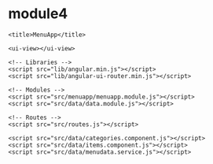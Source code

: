 # module4
<!DOCTYPE html>
<html ng-app='MenuApp'>
  <head>
    <meta charset="utf-8">

    <title>MenuApp</title>
  </head>
  <body>

    <ui-view></ui-view>

    <!-- Libraries -->
    <script src="lib/angular.min.js"></script>
    <script src="lib/angular-ui-router.min.js"></script>

    <!-- Modules -->
    <script src="src/menuapp/menuapp.module.js"></script>
    <script src="src/data/data.module.js"></script>

    <!-- Routes -->
    <script src="src/routes.js"></script>

    <script src="src/data/categories.component.js"></script>
    <script src="src/data/items.component.js"></script>
    <script src="src/data/menudata.service.js"></script>
<script src="src/menuapp/category-menuapp.controller.js"></script>
<script src="src/menuapp/menuItems-menuapp.controller.js"></script>
  </body>
</html>
